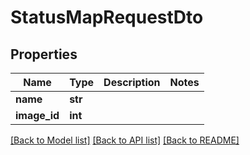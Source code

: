 # StatusMapRequestDto

## Properties
Name | Type | Description | Notes
------------ | ------------- | ------------- | -------------
**name** | **str** |  | 
**image_id** | **int** |  | 

[[Back to Model list]](../README.md#documentation-for-models) [[Back to API list]](../README.md#documentation-for-api-endpoints) [[Back to README]](../README.md)

